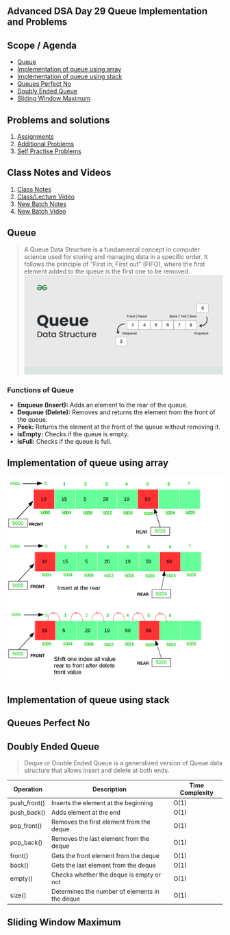 ## Advanced DSA Day 29 Queue Implementation and Problems

## Scope / Agenda
- [Queue](#queue)
- [Implementation of queue using array](#implementation-of-queue-using-array)
- [Implementation of queue using stack](#implementation-of-queue-using-stack)
- [Queues Perfect No](#queues-perfect-no)
- [Doubly Ended Queue](#doubly-ended-queue)
- [Sliding Window Maximum](#sliding-window-maximum)


## Problems and solutions

1. [Assignments](https://github.com/rajpiyush220/Algorithms/tree/master/problems/src/main/java/com/learning/scaler/advance/module3/queue/assignment)
2. [Additional Problems](https://github.com/rajpiyush220/Algorithms/tree/master/problems/src/main/java/com/learning/scaler/advance/module3/queue/additional)
3. [Self Practise Problems](https://github.com/rajpiyush220/Algorithms/tree/master/problems/src/main/java/com/learning/scaler/advance/module3/queue/lecture)

## Class Notes and Videos

1. [Class Notes](https://github.com/rajpiyush220/Algorithms/blob/master/Notes/class_Notes/Advance%20DSA%20Notes/29%20Queues%20Implementation%20and%20Problems.pdf)
2. [Class/Lecture Video](https://www.youtube.com/watch?v=5merIcBvI0Q)
3. [New Batch Notes](../../../new_batch_notes/Queue.pdf)
4. [New Batch Video](https://youtu.be/8YuCnJ8fgsk)

## Queue
> A Queue Data Structure is a fundamental concept in computer science used for storing and managing data in a specific order. It follows the principle of “First in, First out” (FIFO), where the first element added to the queue is the first one to be removed.
![Queue](../../../images/Queue-Data-structure1.png)
### Functions of Queue
* **Enqueue (Insert):** Adds an element to the rear of the queue.
* **Dequeue (Delete):** Removes and returns the element from the front of the queue.
* **Peek:** Returns the element at the front of the queue without removing it.
* **isEmpty:** Checks if the queue is empty.
* **isFull:** Checks if the queue is full.
## Implementation of queue using array
![Queue using array](../../../images/Queue_using_array.png)
## Implementation of queue using stack
## Queues Perfect No
## Doubly Ended Queue
> Deque or Double Ended Queue is a generalized version of Queue data structure that allows insert and delete at both ends.


| Operation   | Description                          | Time Complexity |
|-------------|--------------------------------------|-----------------|
| push_front()| Inserts the element at the beginning| O(1)            |
| push_back() | Adds element at the end              | O(1)            |
| pop_front() | Removes the first element from the deque | O(1)         |
| pop_back()  | Removes the last element from the deque  | O(1)         |
| front()     | Gets the front element from the deque   | O(1)         |
| back()      | Gets the last element from the deque    | O(1)         |
| empty()     | Checks whether the deque is empty or not | O(1)        |
| size()      | Determines the number of elements in the deque | O(1)     |


## Sliding Window Maximum
